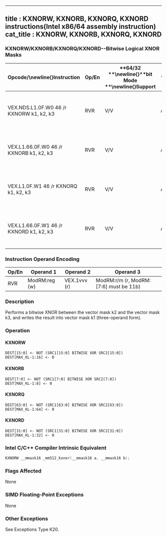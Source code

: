 ----------------------------
title : KXNORW, KXNORB, KXNORQ, KXNORD instructions(Intel x86/64 assembly instruction)
cat_title : KXNORW, KXNORB, KXNORQ, KXNORD
----------------------------
### KXNORW/KXNORB/KXNORQ/KXNORD--Bitwise Logical XNOR Masks


|**Opcode/**\newline{}**Instruction**|**Op/En**|**64/32 **\newline{}**bit Mode **\newline{}**Support**|**CPUID **\newline{}**Feature **\newline{}**Flag**|**Description**|
|------------------------------------|---------|------------------------------------------------------|--------------------------------------------------|---------------|
|VEX.NDS.L1.0F.W0 46 /r KXNORW k1, k2, k3|RVR|V/V|AVX512F|Bitwise XNOR 16 bits masks k2 and k3 and place result in k1.|
|VEX.L1.66.0F.W0 46 /r KXNORB k1, k2, k3|RVR|V/V|AVX512DQ|Bitwise XNOR 8 bits masks k2 and k3 and place result in k1.|
|VEX.L1.0F.W1 46 /r KXNORQ k1, k2, k3|RVR|V/V|AVX512BW|Bitwise XNOR 64 bits masks k2 and k3 and place result in k1.|
|VEX.L1.66.0F.W1 46 /r KXNORD k1, k2, k3|RVR|V/V|AVX512BW|Bitwise XNOR 32 bits masks k2 and k3 and place result in k1.|
### Instruction Operand Encoding


|Op/En|Operand 1|Operand 2|Operand 3|
|-----|---------|---------|---------|
|RVR|ModRM:reg (w)|VEX.1vvv (r)|ModRM:r/m (r, ModRM:[7:6] must be 11b)|
### Description


Performs a bitwise XNOR between the vector mask k2 and the vector mask k3, and writes the result into vector mask k1 (three-operand form).


### Operation
#### KXNORW
```info-verb
DEST[15:0] <-  NOT (SRC1[15:0] BITWISE XOR SRC2[15:0])
DEST[MAX_KL-1:16] <-  0
```
#### KXNORB
```info-verb
DEST[7:0]  <- NOT (SRC1[7:0] BITWISE XOR SRC2[7:0])
DEST[MAX_KL-1:8]  <- 0
```
#### KXNORQ
```info-verb
DEST[63:0] <-  NOT (SRC1[63:0] BITWISE XOR SRC2[63:0])
DEST[MAX_KL-1:64] <-  0
```
#### KXNORD
```info-verb
DEST[31:0] <-  NOT (SRC1[31:0] BITWISE XOR SRC2[31:0])
DEST[MAX_KL-1:32]  <- 0
```

### Intel C/C++ Compiler Intrinsic Equivalent

```cpp
KXNORW __mmask16 _mm512_kxnor(__mmask16 a, __mmask16 b);
```
### Flags Affected


None

### SIMD Floating-Point Exceptions


None

### Other Exceptions


See Exceptions Type K20.

